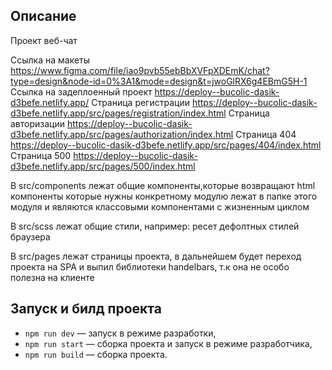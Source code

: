 ## Описание
Проект веб-чат

Ссылка на макеты https://www.figma.com/file/iao9pvb55ebBbXVFpXDEmK/chat?type=design&node-id=0%3A1&mode=design&t=jwoGlRX6g4EBmG5H-1
Ссылка на задеплоенный проект https://deploy--bucolic-dasik-d3befe.netlify.app/
Страница регистрации https://deploy--bucolic-dasik-d3befe.netlify.app/src/pages/registration/index.html
Страница авторизации https://deploy--bucolic-dasik-d3befe.netlify.app/src/pages/authorization/index.html
Страница 404 https://deploy--bucolic-dasik-d3befe.netlify.app/src/pages/404/index.html
Страница 500 https://deploy--bucolic-dasik-d3befe.netlify.app/src/pages/500/index.html

В src/components лежат общие компоненты,которые возвращают html компоненты которые нужны конкретному модулю лежат в папке этого модуля и являются классовыми компонентами с жизненным циклом

В src/scss лежат общие стили, например: ресет дефолтных стилей браузера

В src/pages лежат страницы проекта, в дальнейшем будет переход проекта на SPA и выпил библиотеки handelbars,
т.к она не особо полезна на клиенте


## Запуск и билд проекта
- `npm run dev` — запуск в режиме разработки,
- `npm run start` — сборка проекта и запуск в режиме разработчика,
- `npm run build` — сборка проекта.
